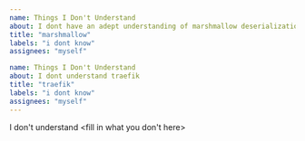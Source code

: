 ```yaml
---
name: Things I Don't Understand
about: I dont have an adept understanding of marshmallow deserialization and serialization
title: "marshmallow"
labels: "i dont know"
assignees: "myself"

name: Things I Don't Understand
about: I dont understand traefik
title: "traefik"
labels: "i dont know"
assignees: "myself"
---
```


I don't understand <fill in what you don't here>
